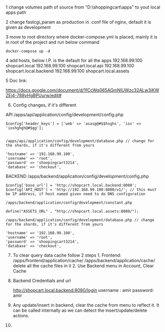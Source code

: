 1 change volumes path of source from "D:\shoppingcart\apps" to yout local apps path

2 change fastcgi_param as production in .conf file of nginx, default it is given as development

3 move to root directory where docker-compose.yml is placed, mainly it is in root of the project and run below command

	docker-compose up -d

4 add hosts, below I.P. is the default for all the apps
	192.168.99.100	shopcart.local
	192.168.99.100	shopcart.local.api
	192.168.99.100	shopcart.local.backend
	192.168.99.100  shopcart.local.assets
	
5 Doc link:

https://docs.google.com/document/d/1fCcWq065AGmNlUWzc32ALw3iKWZEj4-788yHgBPUurw/edit#

6. Config changes, if it's different 

 API
	/apps/api/application/config/development/config.php
	
	$config['header_keys'] = ['web' => 'asasg@#$$hsghs', 'ios' => 'ioshghgh@#$gg'];
	
	
	/apps/api/application/config/development/database.php // change for the shards, if it's different from yours
	
	'hostname' => '192.168.99.100',
    'username' => 'root',
    'password' => 'shoopingcart3214',
    'database' => 'checkout',
	
 BACKEND
	/apps/backend/application/config/development/config.php
		
	$config['base_url'] = 'http://shopcart.local.backend:8080';
	$config['API_HOST'] = 'http://192.168.99.100:8080/v1/'; // this must be IP address, if host named given need to do DNS configuration
	
	/apps/backend/application/config/development/constant.php
	
	define("ASSETS_URL" , "http://shopcart.local.assets:8080/");
	
	/apps/backend/application/config/development/database.php // change for the shards, if it's different from yours
	
	'hostname' => '192.168.99.100',
    'username' => 'root',
    'password' => 'shoopingcart3214',
    'database' => 'checkout',
	
7. To clear query data cache follow 2 steps
		1. Frontend: /apps/frontend/application/cache/ /apps/backend/application/cache/ delete all the cache files in it
		2. Use Backend menu in Account, Clear Cache
		
8. Backend Credentials and url

	http://shopcart.local.backend:8080/login
    username : amir
    password: amir
		
			
9. Any update/insert in backend, clear the cache from menu to reflect it.
	It can be called internally as we can detect the insert/update/delete actions.
	
10.
	
	